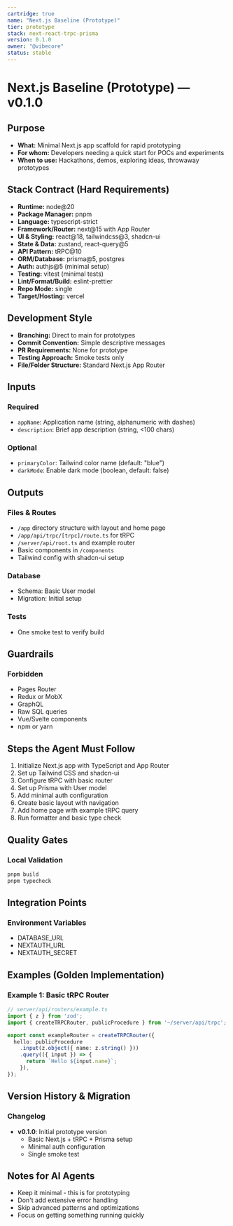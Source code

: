 ```yaml
---
cartridge: true
name: "Next.js Baseline (Prototype)"
tier: prototype
stack: next-react-trpc-prisma
version: 0.1.0
owner: "@vibecore"
status: stable
---
```


# Next.js Baseline (Prototype) — v0.1.0

## Purpose
- **What:** Minimal Next.js app scaffold for rapid prototyping
- **For whom:** Developers needing a quick start for POCs and experiments
- **When to use:** Hackathons, demos, exploring ideas, throwaway prototypes

## Stack Contract (Hard Requirements)
- **Runtime:** node@20
- **Package Manager:** pnpm
- **Language:** typescript-strict
- **Framework/Router:** next@15 with App Router
- **UI & Styling:** react@18, tailwindcss@3, shadcn-ui
- **State & Data:** zustand, react-query@5
- **API Pattern:** tRPC@10
- **ORM/Database:** prisma@5, postgres
- **Auth:** authjs@5 (minimal setup)
- **Testing:** vitest (minimal tests)
- **Lint/Format/Build:** eslint-prettier
- **Repo Mode:** single
- **Target/Hosting:** vercel

## Development Style
- **Branching:** Direct to main for prototypes
- **Commit Convention:** Simple descriptive messages
- **PR Requirements:** None for prototype
- **Testing Approach:** Smoke tests only
- **File/Folder Structure:** Standard Next.js App Router

## Inputs
### Required
- `appName`: Application name (string, alphanumeric with dashes)
- `description`: Brief app description (string, <100 chars)

### Optional
- `primaryColor`: Tailwind color name (default: "blue")
- `darkMode`: Enable dark mode (boolean, default: false)

## Outputs
### Files & Routes
- `/app` directory structure with layout and home page
- `/app/api/trpc/[trpc]/route.ts` for tRPC
- `/server/api/root.ts` and example router
- Basic components in `/components`
- Tailwind config with shadcn-ui setup

### Database
- Schema: Basic User model
- Migration: Initial setup

### Tests
- One smoke test to verify build

## Guardrails
### Forbidden
- Pages Router
- Redux or MobX
- GraphQL
- Raw SQL queries
- Vue/Svelte components
- npm or yarn

## Steps the Agent Must Follow
1. Initialize Next.js app with TypeScript and App Router
2. Set up Tailwind CSS and shadcn-ui
3. Configure tRPC with basic router
4. Set up Prisma with User model
5. Add minimal auth configuration
6. Create basic layout with navigation
7. Add home page with example tRPC query
8. Run formatter and basic type check

## Quality Gates
### Local Validation
```bash
pnpm build
pnpm typecheck
```

## Integration Points
### Environment Variables
- DATABASE_URL
- NEXTAUTH_URL
- NEXTAUTH_SECRET

## Examples (Golden Implementation)

### Example 1: Basic tRPC Router
```typescript
// server/api/routers/example.ts
import { z } from 'zod';
import { createTRPCRouter, publicProcedure } from '~/server/api/trpc';

export const exampleRouter = createTRPCRouter({
  hello: publicProcedure
    .input(z.object({ name: z.string() }))
    .query(({ input }) => {
      return `Hello ${input.name}`;
    }),
});
```

## Version History & Migration
### Changelog
- **v0.1.0**: Initial prototype version
  - Basic Next.js + tRPC + Prisma setup
  - Minimal auth configuration
  - Single smoke test

## Notes for AI Agents
- Keep it minimal - this is for prototyping
- Don't add extensive error handling
- Skip advanced patterns and optimizations
- Focus on getting something running quickly

